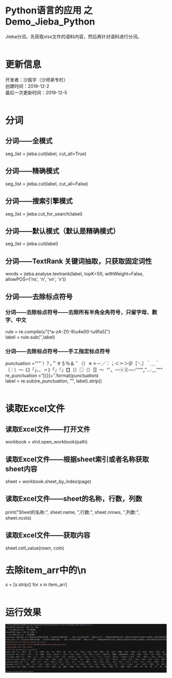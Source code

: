 # Python语言的应用 之 Demo_Jieba_Python
Jieba分词。先获取xlsx文件的语料内容，然后再针对语料进行分词。<BR/>
<BR/>  
# 更新信息
开发者：沙振宇（沙师弟专栏） <BR/>
创建时间：2019-12-2<BR/>
最后一次更新时间：2019-12-5<BR/> 
<BR/> 
# 分词
## 分词——全模式 
seg_list = jieba.cut(label, cut_all=True) <BR/> 
## 分词——精确模式 
seg_list = jieba.cut(label, cut_all=False) <BR/> 
## 分词——搜索引擎模式 
seg_list = jieba.cut_for_search(label) <BR/> 
## 分词——默认模式（默认是精确模式） 
seg_list = jieba.cut(label) <BR/> 
## 分词——TextRank 关键词抽取，只获取固定词性 
words = jieba.analyse.textrank(label, topK=50, withWeight=False, allowPOS=('ns', 'n', 'vn', 'v')) <BR/> 
## 分词——去除标点符号
### 分词——去除标点符号——去除所有半角全角符号，只留字母、数字、中文
rule = re.compile(u"[^a-zA-Z0-9\u4e00-\u9fa5]")<BR/>
label = rule.sub('',label)<BR/>
### 分词——去除标点符号——手工指定标点符号
punctuation ="""！？｡＂＃＄％＆＇（）＊＋－／：；＜＝＞＠［＼］＾＿｀｛｜｝～｟｠｢｣､、〃》「」『』【】〔〕〖〗〘〙〚〛〜〝〞〟〰〾〿–—‘'‛“”„‟…‧﹏"""<BR/>
re_punctuation ="[{}]+".format(punctuation)<BR/>
label = re.sub(re_punctuation, "", label).strip() <BR/>
<BR/> 
# 读取Excel文件
## 读取Excel文件——打开文件
workbook = xlrd.open_workbook(path)<BR/>
## 读取Excel文件——根据sheet索引或者名称获取sheet内容
sheet = workbook.sheet_by_index(page) <BR/>
## 读取Excel文件——sheet的名称，行数，列数
print("Sheet的名称:", sheet.name, ",行数:", sheet.nrows, ",列数:", sheet.ncols)<BR/>
## 读取Excel文件——获取内容
sheet.cell_value(rown, coln)<BR/>
# 去除item_arr中的\n
s = [x.strip() for x in item_arr] <BR/>
<BR/>
# 运行效果 
![image](https://github.com/ShaShiDiZhuanLan/Demo_Jieba_Python/blob/master/%E6%95%88%E6%9E%9C.png)